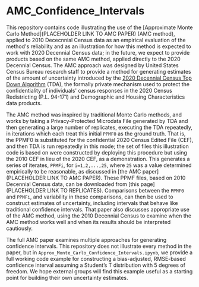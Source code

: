 # AMC_Confidence_Intervals

This repository contains code illustrating the use of the [Approximate Monte Carlo Method](PLACEHOLDER LINK TO AMC PAPER) (AMC method), applied to 2010 Dececnnial Census data as an empirical evaluation of the method's reliability and as an illustration for how this method is expected to work with 2020 Decennial Census data; in the future, we expect to provide products based on the same AMC method, applied directly to the 2020 Decennial Census. The AMC approach was designed by United States Census Bureau research staff to provide a method for generating estimates of the amount of uncertainty introduced by the [2020 Decennial Census Top Down Algorithm](https://hdsr.mitpress.mit.edu/pub/7evz361i/release/2) (TDA), the formally private mechanism used to protect the confidentiality of individuals' census responses in the 2020 Census Redistricting (P.L. 94-171) and Demographic and Housing Characteristics data products.

The AMC method was inspired by traditional Monte Carlo methods, and works by taking a Privacy-Protected Microdata File generated by TDA and then generating a large number of replicates, executing the TDA repeatedly, in iterations which each treat this initial `PPMF0` as the ground truth. That is, the PPMF0 is substituted for the confidential 2020 Census Edited File (CEF), and then TDA is run repeatedly in this mode; the set of files this illustration code is based on were constructed by deploying this procedure but using the 2010 CEF in lieu of the 2020 CEF, as a demonstration. This generates a series of iterates, `PPMFi`, for `i=1,2,...,25`, where `25` was a value determined empirically to be reasonable, as discussed in [the AMC paper](PLACEHOLDER LINK TO AMC PAPER). These PPMF files, based on 2010 Decennial Census data, can be downloaded from [this page](PLACEHOLDER LINK TO REPLICATES). Comparisons between the `PPMF0` and `PPMFi`, and variability in these comparisons, can then be used to construct estimates of uncertainty, including intervals that behave like traditional confidence intervals. That paper also discusses appropriate use of the AMC method, using the 2010 Decennial Census to examine when the AMC method works well and when its results should be interpreted cautiously.

The full AMC paper examines multiple approaches for generating confidence intervals. This repository does not illustrate every method in the paper, but in `Approx_Monte_Carlo_Confidence_Intervals.ipynb`, we provide a full working code example for constructing a bias-adjusted, RMSE-based confidence interval assuming a Student’s T distribution with 5 degrees of freedom. We hope external groups will find this example useful as a starting point for building their own uncertainty estimates.
